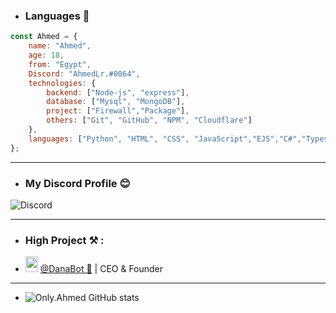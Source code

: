 - ### Languages 🤩
```js
const Ahmed = {
    name: "Ahmed",
    age: 18,
    from: "Egypt",
    Discord: "AhmedLr.#0064",
    technologies: {
        backend: ["Node-js", "express"],
        database: ["Mysql", "MongoDB"],
        project: ["Firewall","Package"],
        others: ["Git", "GitHub", "NPM", "Cloudflare"]
    },
    languages: ["Python", "HTML", "CSS", "JavaScript","EJS","C#","Typescript","Ruby","Ract"]
};
```
---

- ### My Discord Profile 😊
![Discord](https://discord.c99.nl/widget/theme-2/919719379439071242.png)

---

- ### High Project ⚒ :
- <img src="https://cdn.discordapp.com/emojis/1057535790487453716.webp?size=96&quality=lossless" width="20" height="25"> [@DanaBot 🌙](https://discord.gg/YbuCGsdFyv) | CEO & Founder

---
- ![Only.Ahmed GitHub stats](https://github-readme-stats.vercel.app/api?username=Ahmed1Dev&show_icons=true&theme=radical)
